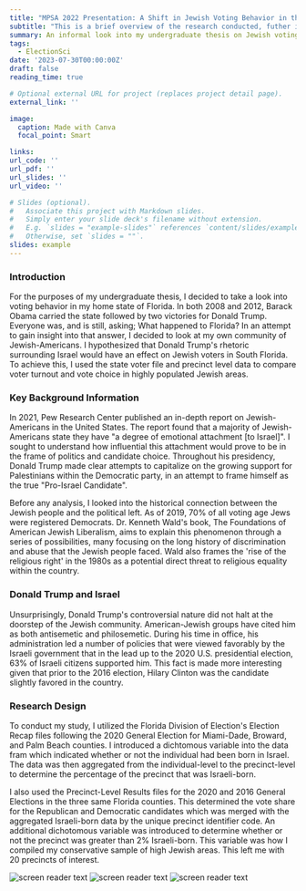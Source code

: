 ```yaml
---
title: "MPSA 2022 Presentation: A Shift in Jewish Voting Behavior in the 2020 Presidential Election"
subtitle: "This is a brief overview of the research conducted, futher information can be found in the slides or you can contact me for the working paper."
summary: An informal look into my undergraduate thesis on Jewish voting behavior, specifically relating to jewish voters and Donald Trump's rhetoric.
tags:
  - ElectionSci
date: '2023-07-30T00:00:00Z'
draft: false
reading_time: true

# Optional external URL for project (replaces project detail page).
external_link: ''

image:
  caption: Made with Canva
  focal_point: Smart

links:
url_code: ''
url_pdf: ''
url_slides: ''
url_video: ''

# Slides (optional).
#   Associate this project with Markdown slides.
#   Simply enter your slide deck's filename without extension.
#   E.g. `slides = "example-slides"` references `content/slides/example-slides.md`.
#   Otherwise, set `slides = ""`.
slides: example
---
```


### **Introduction**

For the purposes of my undergraduate thesis, I decided to take a look into voting behavior in my home state of Florida. In both 2008 and 2012, Barack Obama carried the state followed by two victories for Donald Trump. Everyone was, and is still, asking; What happened to Florida? In an attempt to gain insight into that answer, I decided to look at my own community of Jewish-Americans. I hypothesized that Donald Trump's rhetoric surrounding Israel would have an effect on Jewish voters in South Florida. To achieve this, I used the state voter file and precinct level data to compare voter turnout and vote choice in highly populated Jewish areas. 

### **Key Background Information**

In 2021, Pew Research Center published an in-depth report on Jewish-Americans in the United States. The report found that a majority of Jewish-Americans state they have "a degree of emotional attachment [to Israel]". I sought to understand how influential this attachment would prove to be in the frame of politics and candidate choice. Throughout his presidency, Donald Trump made clear attempts to capitalize on the growing support for Palestinians within the Democratic party, in an attempt to frame himself as the true "Pro-Israel Candidate".

Before any analysis, I looked into the historical connection between the Jewish people and the political left. As of 2019, 70% of all voting age Jews were registered Democrats. Dr. Kenneth Wald's book, The Foundations of American Jewish Liberalism, aims to explain this phenomenon through a series of possibilities, many focusing on the long history of discrimination and abuse that the Jewish people faced. Wald also frames the 'rise of the religious right' in the 1980s as a potential direct threat to religious equality within the country. 

### **Donald Trump and Israel**

Unsurprisingly, Donald Trump's controversial nature did not halt at the doorstep of the Jewish community. American-Jewish groups have cited him as both antisemetic and philosemetic. During his time in office, his administration led a number of policies that were viewed favorably by the Israeli government that in the lead up to the 2020 U.S. presidential election, 63% of Israeli citizens supported him. This fact is made more interesting given that prior to the 2016 election, Hilary Clinton was the candidate slightly favored in the country.

### **Research Design** 
To conduct my study, I utilized the Florida Division of Election's Election Recap files following the 2020 General Election for Miami-Dade, Broward, and Palm Beach counties. I introduced a dichtomous variable into the data fram which indicated whether or not the individual had been born in Israel. The data was then aggregated from the individual-level to the precinct-level to determine the percentage of the precinct that was Israeli-born. 

I also used the Precinct-Level Results files for the 2020 and 2016 General Elections in the three same Florida counties. This determined the vote share for the Republican and Democratic candidates which was merged with the aggregated Israeli-born data by the unique precinct identifier code. An additional dichotomous variable was introduced to determine whether or not the precinct was greater than 2% Israeli-born. This variable was how I compiled my conservative sample of high Jewish areas. This left me with 20 precincts of interest. 

![screen reader text](Miami.png "Figure 1: Israel-born Precincts > 2% (Miami-Dade County)")
![screen reader text](Broward.png "Figure 2: Israel-born Precincts > 2% (Broward County)")
![screen reader text](Palmbeach.png "Figure 3: Israel-born Precincts > 2% (Palm Beach County)") 

